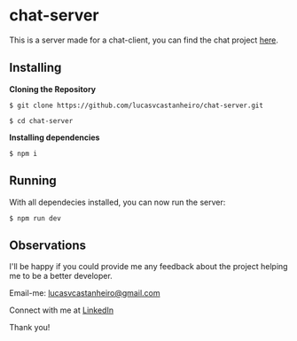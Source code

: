 # chat-server

This is a server made for a chat-client, you can find the chat project [here](https://github.com/lucasvcastanheiro/chat-client).

## Installing

**Cloning the Repository**

```
$ git clone https://github.com/lucasvcastanheiro/chat-server.git

$ cd chat-server
```

**Installing dependencies**

```
$ npm i
```

## Running

With all dependecies installed, you can now run the server:

```
$ npm run dev
```

## Observations

I'll be happy if you could provide me any feedback about the project helping me to be a better developer.

Email-me: lucasvcastanheiro@gmail.com

Connect with me at [LinkedIn](https://www.linkedin.com/in/lucasvcastanheiro/)

Thank you!
